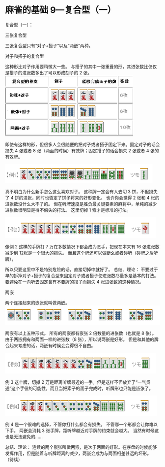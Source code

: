 # 麻雀的基础 9—复合型（一）
 复合型（一）：

 三张复合型

  三张复合型只有“对子+搭子”以及“两嵌”两种。

 对子和搭子的复合型

 这种形比对子作用要稍微大一些。 与搭子的其中一张重叠的形，其进张数比仅仅是搭子的进张数多出了可以形成刻子的 2 张。
![image](./output/image_page25_9.png)

 即使有这样的形，但很多人会很随便的把对子或者搭子固定下来。固定对子的话会损失 4 张或者 8 张（两面的时候）有效牌；固定搭子的话会损失 2 张或者 4 张的有效牌。

![image](./output/image_page25_10.png)

真不明白为什么新手怎么这么喜欢对子。 这种牌一定会有人去切 3 饼，不但损失了 4 饼的进张，同时也否定了饼子将来的好形变化。 也许你会觉得 2 张和 4 张的进张数没什么大不了的。 但在听牌速度是胜负最关键要素的麻将中，单纯的减少进张数很明显是得不偿失的打法。 这里切掉 1 索才是标准的打法。

![image](./output/image_page25_11.png)

像例 2 这样的手牌打 7 万在多数情况下都会成为恶手，把现在本来有 16 张进张数减少到 12张是一个很大的损失。 而且这个牌还可以做断幺或者碰听（碰牌之后听牌），

所以只要这里中不是特别危险的话，直接切掉中就好了。  总结、理论： 不要过于早的拆掉对子+搭子的复合型来固定对子或者搭子使进张数尽量多是基本的打法。 要避免在一向听去固定含有不要牌的搭子而损失 4 张进张数的这种情况。

 两嵌

  两个连接起来的嵌张就叫做两嵌。
![image](./output/image_page26_9.png)

 两嵌有以上五种形式。 所有的两嵌都有嵌张 2 倍数量的进张数（也就是 8 张）。  由于两嵌拥有和两面一样的进张数（8 张），所以说两嵌是好形。 但是和其他的牌合起来考虑的话，两嵌有时候会变得很不自由。

![image](./output/image_page26_10.png)

例 3 这个牌，切掉 2 万是距离听牌最近的一手。但是这样不但放弃了“一气贯通”这个手役的可能性，而且当把索子的面子完成时，听牌形也只能是嵌张了。

![image](./output/image_page26_11.png)

例 4 是一个很难的选择，不管你打什么都会有损失。 不管哪一个形都会让你难以下手。  两嵌会消耗 3 张手牌，距听牌越近对手牌的约束就会越大。 当然有时候这也是无法避免的……

总结、理论： 连续的两个嵌张叫做两嵌，是次于两面的好形。在序盘的时候能够发挥作用，但是随着与听牌距离的减少，两嵌会成为与两面相差甚远的坏形。   （待续）